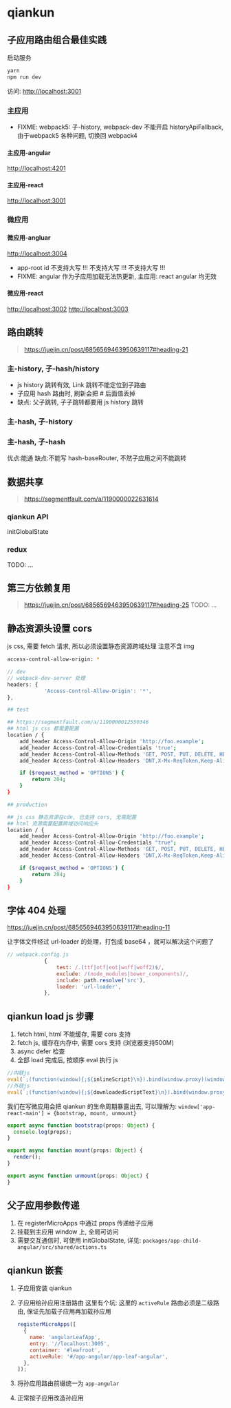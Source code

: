 # qiankun

## 子应用路由组合最佳实践

启动服务

```sh
yarn
npm run dev
```

访问: <http://localhost:3001>

### 主应用

* FIXME: webpack5: 子-history, webpack-dev 不能开启 historyApiFallback, 由于webpack5 各种问题, 切换回 webpack4

#### 主应用-angular

<http://localhost:4201>

#### 主应用-react

<http://localhost:3001>

### 微应用

#### 微应用-angluar

<http://localhost:3004>

* app-root id 不支持大写 !!! 不支持大写 !!! 不支持大写 !!!
* FIXME: angular 作为子应用加载无法热更新, 主应用: react angular 均无效

#### 微应用-react

<http://localhost:3002>
<http://localhost:3003>

## 路由跳转

> <https://juejin.cn/post/6856569463950639117#heading-21>

### 主-history, 子-hash/history

* js history 跳转有效, Link 跳转不能定位到子路由
* 子应用 hash 路由时, 刷新会把 # 后面值丢掉
* 缺点: 父子跳转, 子子跳转都要用 js history 跳转
  
### 主-hash, 子-history

### 主-hash, 子-hash

优点:能通
缺点:不能写 hash-baseRouter, 不然子应用之间不能跳转

## 数据共享

> <https://segmentfault.com/a/1190000022631614>

### qiankun API

initGlobalState

### redux

TODO: ...

## 第三方依赖复用

> <https://juejin.cn/post/6856569463950639117#heading-25>
TODO: ...

## 静态资源头设置 cors

js css, 需要 fetch 请求, 所以必须设置静态资源跨域处理
注意不含 img

```sh
access-control-allow-origin: *
```

```js
// dev
// webpack-dev-server 处理
headers: {
            'Access-Control-Allow-Origin': '*',
},
```

```sh
## test

## https://segmentfault.com/a/1190000012550346
## html js css 都需要配置
location / {  
    add_header Access-Control-Allow-Origin 'http://foo.example';
    add_header Access-Control-Allow-Credentials 'true';
    add_header Access-Control-Allow-Methods 'GET, POST, PUT, DELETE, HEAD';
    add_header Access-Control-Allow-Headers 'DNT,X-Mx-ReqToken,Keep-Alive,User-Agent,X-Requested-With,If-Modified-Since,Cache-Control,Content-Type,Authorization';

    if ($request_method = 'OPTIONS') {
        return 204;
    }
}
```

```sh
## production

## js css 静态资源在cdn, 已支持 cors, 无需配置
## html 资源需要配置跨域访问响应头
location / {  
    add_header Access-Control-Allow-Origin 'http://foo.example';
    add_header Access-Control-Allow-Credentials "true";
    add_header Access-Control-Allow-Methods 'GET, POST, PUT, DELETE, HEAD';
    add_header Access-Control-Allow-Headers 'DNT,X-Mx-ReqToken,Keep-Alive,User-Agent,X-Requested-With,If-Modified-Since,Cache-Control,Content-Type,Authorization';

    if ($request_method = 'OPTIONS') {
        return 204;
    }
}
```

## 字体 404 处理

<https://juejin.cn/post/6856569463950639117#heading-11>

让字体文件经过 url-loader 的处理，打包成 base64 ，就可以解决这个问题了

```js
// webpack.config.js
            {
                test: /.(ttf|otf|eot|woff|woff2)$/,
                exclude: /(node_modules|bower_components)/,
                include: path.resolve('src'),
                loader: 'url-loader',
            },
```

## qiankun load js 步骤

1. fetch html, html 不能缓存, 需要 cors 支持
2. fetch js, 缓存在内存中, 需要 cors 支持 (浏览器支持500M)
3. async defer 检查
4. 全部 load 完成后, 按顺序 eval 执行 js

```js
//内联js
eval(`;(function(window){;${inlineScript}\n}).bind(window.proxy)(window.proxy);`)
//外链js
eval(`;(function(window){;${downloadedScriptText}\n}).bind(window.proxy)(window.proxy);`)
```

我们在写微应用会把 qiankun 的生命周期暴露出去, 可以理解为: `window['app-react-main'] = {bootstrap, mount, unmount}`

```js
export async function bootstrap(props: Object) {
  console.log(props);
}

export async function mount(props: Object) {
  render();
}

export async function unmount(props: Object) {
}
```

## 父子应用参数传递

1. 在 registerMicroApps 中通过 props 传递给子应用
2. 挂载到主应用 window 上, 全局可访问
3. 需要交互通信时, 可使用 initGlobalState, 详见: `packages/app-child-angular/src/shared/actions.ts`

## qiankun 嵌套

1. 子应用安装 qiankun
2. 子应用给孙应用注册路由
    这里有个坑: 这里的 `activeRule` 路由必须是二级路由, 保证先加载子应用再加载孙应用

    ```js
    registerMicroApps([
      {
        name: 'angularLeafApp',
        entry: '//localhost:3005',
        container: '#leafroot',
        activeRule: '#/app-angular/app-leaf-angular',
      },
    ]);
    ```

3. 将孙应用路由前缀统一为 `app-angular`
4. 正常按子应用改造孙应用
